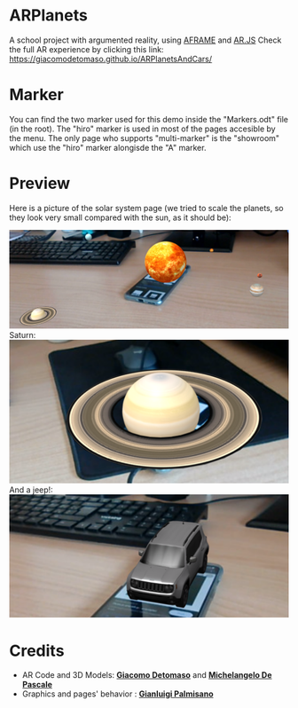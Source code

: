 # ARPlanets

A school project with argumented reality, using [AFRAME](https://aframe.io/) and [AR.JS](https://ar-js-org.github.io/AR.js/)
Check the full AR experience by clicking this link: <https://giacomodetomaso.github.io/ARPlanetsAndCars/>

# Marker

You can find the two marker used for this demo inside the "Markers.odt" file (in the root).
The "hiro" marker is used in most of the pages accesible by the menu.
The only page who supports "multi-marker" is the "showroom" which use the "hiro" marker alongisde the "A" marker.

# Preview

Here is a picture of the solar system page (we tried to scale the planets, so they look very small compared with the sun, as it should be): 

![title](DemoPic/solarsystem.png)
Saturn:
![title](DemoPic/saturn.png)
And a jeep!: 
![title](DemoPic/jeep.png)

# Credits


- AR Code and 3D Models: [**Giacomo Detomaso**](https://github.com/JakDet) and [**Michelangelo De Pascale**](https://github.com/MichelangeloDePascale02)
- Graphics and pages' behavior : [**Gianluigi Palmisano**](https://github.com/Gianlu01k)